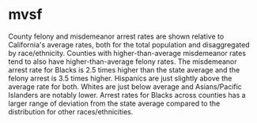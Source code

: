 # mvsf
County felony and misdemeanor arrest rates are shown relative to California's average rates, both for the total population and disaggregated by race/ethnicity. Counties with higher-than-average misdemeanor rates tend to also have higher-than-average felony rates. The misdemeanor arrest rate for Blacks is 2.5 times higher than the state average and the felony arrest is 3.5 times higher. Hispanics are just slightly above the average rate for both. Whites are just below average and Asians/Pacific Islanders are notably lower. Arrest rates for Blacks across counties has a larger range of deviation from the state average compared to the distribution for other races/ethnicities.
